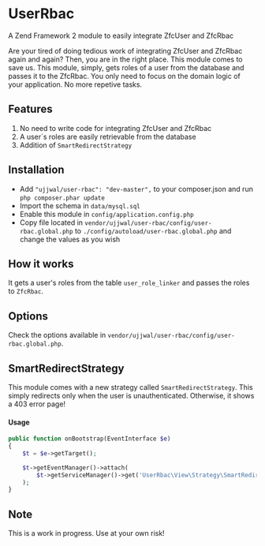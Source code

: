 UserRbac
========

A Zend Framework 2 module to easily integrate ZfcUser and ZfcRbac

Are your tired of doing tedious work of integrating ZfcUser and ZfcRbac again and again? Then, you are in the right place. This module comes to save us. This module, simply, gets roles of a user from the database and passes it to the ZfcRbac. You only need to focus on the domain logic of your application. No more repetive tasks.

## Features
1. No need to write code for integrating ZfcUser and ZfcRbac
2. A user`s roles are easily retrievable from the database
3. Addition of `SmartRedirectStrategy`

## Installation
* Add `"ujjwal/user-rbac": "dev-master",` to your composer.json and run `php composer.phar update`
* Import the schema in `data/mysql.sql`
* Enable this module in `config/application.config.php`
* Copy file located in `vendor/ujjwal/user-rbac/config/user-rbac.global.php` to `./config/autoload/user-rbac.global.php` and change the values as you wish
 

## How it works
It gets a user's roles from the table `user_role_linker` and passes the roles to `ZfcRbac`. 

## Options
Check the options available in `vendor/ujjwal/user-rbac/config/user-rbac.global.php`. 

## SmartRedirectStrategy

This module comes with a new strategy called `SmartRedirectStrategy`. This simply redirects only when the user is unauthenticated. Otherwise, it shows a 403 error page!

#### Usage
```php
public function onBootstrap(EventInterface $e)
{
    $t = $e->getTarget();

    $t->getEventManager()->attach(
        $t->getServiceManager()->get('UserRbac\View\Strategy\SmartRedirectStrategy')
    );
}
```

## Note
This is a work in progress. Use at your own risk!
